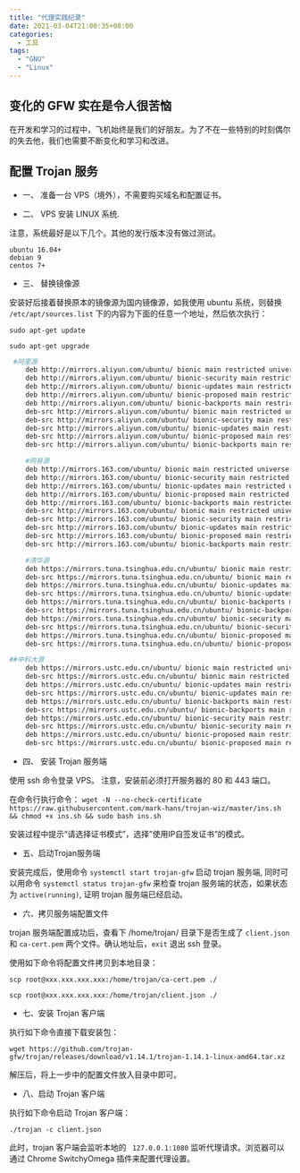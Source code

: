 ```yaml
---
title: "代理实践纪录"
date: 2021-03-04T21:00:35+08:00
categories:
  - 工具
tags:
  - "GNU"
  - "Linux"
---
```


## 变化的 GFW 实在是令人很苦恼

在开发和学习的过程中，飞机始终是我们的好朋友。为了不在一些特别的时刻偶尔的失去他，我们也需要不断变化和学习和改进。


## 配置 Trojan 服务

* 一、 准备一台 VPS（境外），不需要购买域名和配置证书。

* 二、 VPS 安装 LINUX 系统.

注意，系统最好是以下几个。其他的发行版本没有做过测试。

    ubuntu 16.04+
    debian 9
    centos 7+

* 三、 替换镜像源

安装好后接着替换原本的镜像源为国内镜像源，如我使用 ubuntu 系统，则替换 `/etc/apt/sources.list` 下的内容为下面的任意一个地址，然后依次执行：

`sudo apt-get update`

`sudo apt-get upgrade`

```bash
 #阿里源
    deb http://mirrors.aliyun.com/ubuntu/ bionic main restricted universe multiverse
    deb http://mirrors.aliyun.com/ubuntu/ bionic-security main restricted universe multiverse
    deb http://mirrors.aliyun.com/ubuntu/ bionic-updates main restricted universe multiverse
    deb http://mirrors.aliyun.com/ubuntu/ bionic-proposed main restricted universe multiverse
    deb http://mirrors.aliyun.com/ubuntu/ bionic-backports main restricted universe multiverse
    deb-src http://mirrors.aliyun.com/ubuntu/ bionic main restricted universe multiverse
    deb-src http://mirrors.aliyun.com/ubuntu/ bionic-security main restricted universe multiverse
    deb-src http://mirrors.aliyun.com/ubuntu/ bionic-updates main restricted universe multiverse
    deb-src http://mirrors.aliyun.com/ubuntu/ bionic-proposed main restricted universe multiverse
    deb-src http://mirrors.aliyun.com/ubuntu/ bionic-backports main restricted universe multiverse
```

```bash
    #网易源
    deb http://mirrors.163.com/ubuntu/ bionic main restricted universe multiverse
    deb http://mirrors.163.com/ubuntu/ bionic-security main restricted universe multiverse
    deb http://mirrors.163.com/ubuntu/ bionic-updates main restricted universe multiverse
    deb http://mirrors.163.com/ubuntu/ bionic-proposed main restricted universe multiverse
    deb http://mirrors.163.com/ubuntu/ bionic-backports main restricted universe multiverse
    deb-src http://mirrors.163.com/ubuntu/ bionic main restricted universe multiverse
    deb-src http://mirrors.163.com/ubuntu/ bionic-security main restricted universe multiverse
    deb-src http://mirrors.163.com/ubuntu/ bionic-updates main restricted universe multiverse
    deb-src http://mirrors.163.com/ubuntu/ bionic-proposed main restricted universe multiverse
    deb-src http://mirrors.163.com/ubuntu/ bionic-backports main restricted universe multiverse
```

```bash
    #清华源
    deb https://mirrors.tuna.tsinghua.edu.cn/ubuntu/ bionic main restricted universe multiverse
    deb-src https://mirrors.tuna.tsinghua.edu.cn/ubuntu/ bionic main restricted universe multiverse
    deb https://mirrors.tuna.tsinghua.edu.cn/ubuntu/ bionic-updates main restricted universe multiverse
    deb-src https://mirrors.tuna.tsinghua.edu.cn/ubuntu/ bionic-updates main restricted universe multiverse
    deb https://mirrors.tuna.tsinghua.edu.cn/ubuntu/ bionic-backports main restricted universe multiverse
    deb-src https://mirrors.tuna.tsinghua.edu.cn/ubuntu/ bionic-backports main restricted universe multiverse
    deb https://mirrors.tuna.tsinghua.edu.cn/ubuntu/ bionic-security main restricted universe multiverse
    deb-src https://mirrors.tuna.tsinghua.edu.cn/ubuntu/ bionic-security main restricted universe multiverse
    deb https://mirrors.tuna.tsinghua.edu.cn/ubuntu/ bionic-proposed main restricted universe multiverse
    deb-src https://mirrors.tuna.tsinghua.edu.cn/ubuntu/ bionic-proposed main restricted universe multiverse
```

```bash
##中科大源
    deb https://mirrors.ustc.edu.cn/ubuntu/ bionic main restricted universe multiverse
    deb-src https://mirrors.ustc.edu.cn/ubuntu/ bionic main restricted universe multiverse
    deb https://mirrors.ustc.edu.cn/ubuntu/ bionic-updates main restricted universe multiverse
    deb-src https://mirrors.ustc.edu.cn/ubuntu/ bionic-updates main restricted universe multiverse
    deb https://mirrors.ustc.edu.cn/ubuntu/ bionic-backports main restricted universe multiverse
    deb-src https://mirrors.ustc.edu.cn/ubuntu/ bionic-backports main restricted universe multiverse
    deb https://mirrors.ustc.edu.cn/ubuntu/ bionic-security main restricted universe multiverse
    deb-src https://mirrors.ustc.edu.cn/ubuntu/ bionic-security main restricted universe multiverse
    deb https://mirrors.ustc.edu.cn/ubuntu/ bionic-proposed main restricted universe multiverse
    deb-src https://mirrors.ustc.edu.cn/ubuntu/ bionic-proposed main restricted universe multiverse
```
* 四、 安装 Trojan 服务端

使用 ssh 命令登录 VPS。 注意，安装前必须打开服务器的 80 和 443 端口。

在命令行执行命令： `wget -N --no-check-certificate https://raw.githubusercontent.com/mark-hans/trojan-wiz/master/ins.sh && chmod +x ins.sh && sudo bash ins.sh`

安装过程中提示“请选择证书模式”，选择”使用IP自签发证书”的模式。

* 五、启动Trojan服务端

安装完成后，使用命令 `systemctl start trojan-gfw` 启动 trojan 服务端, 同时可以用命令 `systemctl status trojan-gfw` 来检查 trojan 服务端的状态，如果状态为 `active(running)`, 证明 trojan 服务端已经启动。

* 六、拷贝服务端配置文件

trojan 服务端配置成功后，查看下 /home/trojan/ 目录下是否生成了 `client.json` 和 `ca-cert.pem` 两个文件。确认地址后，`exit` 退出 ssh 登录。

使用如下命令将配置文件拷贝到本地目录：

```shell
scp root@xxx.xxx.xxx.xxx:/home/trojan/ca-cert.pem ./

scp root@xxx.xxx.xxx.xxx:/home/trojan/client.json ./
```

* 七、安装 Trojan 客户端

执行如下命令直接下载安装包：

`wget https://github.com/trojan-gfw/trojan/releases/download/v1.14.1/trojan-1.14.1-linux-amd64.tar.xz`

解压后，将上一步中的配置文件放入目录中即可。

* 八、启动 Trojan 客户端

执行如下命令启动 Trojan 客户端：

`./trojan -c client.json `

此时，trojan 客户端会监听本地的 ` 127.0.0.1:1080` 监听代理请求。浏览器可以通过 Chrome SwitchyOmega 插件来配置代理设置。
